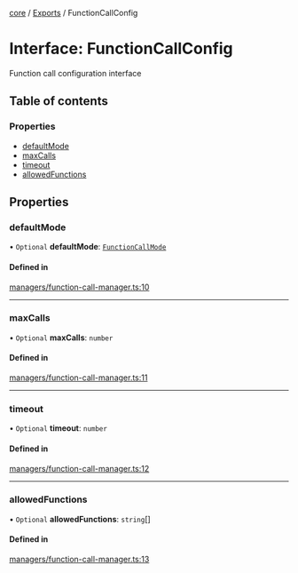 <!-- 
 ⚠️  AUTO-GENERATED FILE - DO NOT EDIT MANUALLY
 This file is automatically generated by scripts/docs-generator.js
 To make changes, edit the source TypeScript files or update the generator script
-->

[core](../../) / [Exports](../modules) / FunctionCallConfig

# Interface: FunctionCallConfig

Function call configuration interface

## Table of contents

### Properties

- [defaultMode](FunctionCallConfig#defaultmode)
- [maxCalls](FunctionCallConfig#maxcalls)
- [timeout](FunctionCallConfig#timeout)
- [allowedFunctions](FunctionCallConfig#allowedfunctions)

## Properties

### defaultMode

• `Optional` **defaultMode**: [`FunctionCallMode`](../modules#functioncallmode)

#### Defined in

[managers/function-call-manager.ts:10](https://github.com/woojubb/robota/blob/e6131eaf5aa8ad4c0727d0e3d64ac06416590fdf/packages/core/src/managers/function-call-manager.ts#L10)

___

### maxCalls

• `Optional` **maxCalls**: `number`

#### Defined in

[managers/function-call-manager.ts:11](https://github.com/woojubb/robota/blob/e6131eaf5aa8ad4c0727d0e3d64ac06416590fdf/packages/core/src/managers/function-call-manager.ts#L11)

___

### timeout

• `Optional` **timeout**: `number`

#### Defined in

[managers/function-call-manager.ts:12](https://github.com/woojubb/robota/blob/e6131eaf5aa8ad4c0727d0e3d64ac06416590fdf/packages/core/src/managers/function-call-manager.ts#L12)

___

### allowedFunctions

• `Optional` **allowedFunctions**: `string`[]

#### Defined in

[managers/function-call-manager.ts:13](https://github.com/woojubb/robota/blob/e6131eaf5aa8ad4c0727d0e3d64ac06416590fdf/packages/core/src/managers/function-call-manager.ts#L13)
